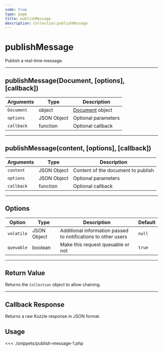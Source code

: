 ```yaml
---
code: true
type: page
title: publishMessage
description: Collection:publishMessage
---
```


# publishMessage

Publish a real-time message.

---

## publishMessage(Document, [options], [callback])

| Arguments  | Type        | Description                                     |
| ---------- | ----------- | ----------------------------------------------- |
| `Document` | object      | [Document](/sdk/php/3/core-classes/document/) object |
| `options`  | JSON Object | Optional parameters                             |
| `callback` | function    | Optional callback                               |

---

## publishMessage(content, [options], [callback])

| Arguments  | Type        | Description                        |
| ---------- | ----------- | ---------------------------------- |
| `content`  | JSON Object | Content of the document to publish |
| `options`  | JSON Object | Optional parameters                |
| `callback` | function    | Optional callback                  |

---

## Options

| Option     | Type        | Description                                                   | Default |
| ---------- | ----------- | ------------------------------------------------------------- | ------- |
| `volatile` | JSON Object | Additional information passed to notifications to other users | `null`  |
| `queuable` | boolean     | Make this request queuable or not                             | `true`  |

---

## Return Value

Returns the `Collection` object to allow chaining.

---

## Callback Response

Returns a raw Kuzzle response in JSON format.

## Usage

<<< ./snippets/publish-message-1.php
